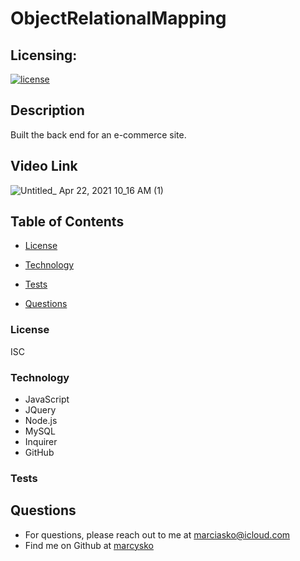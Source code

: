 # ObjectRelationalMapping

## Licensing:
  [![license](https://img.shields.io/badge/license-ISC-yellow)](https://shields.io)

## Description
Built the back end for an e-commerce site.
## Video Link

![Untitled_ Apr 22, 2021 10_16 AM (1)](https://media.giphy.com/media/V7bUT7FmREPsuQpwcH/giphy.gif)

## Table of Contents
 
  * [License](#License)
  
  * [Technology](#Technology)
  
  * [Tests](#Tests)
  
  * [Questions](#Questions)


### License
ISC
### Technology

- JavaScript
- JQuery 
- Node.js 
- MySQL 
- Inquirer
- GitHub 

### Tests


## Questions
* For questions, please reach out to me at marciasko@icloud.com
* Find me on Github at [marcysko](http://github.com/marcysko)
